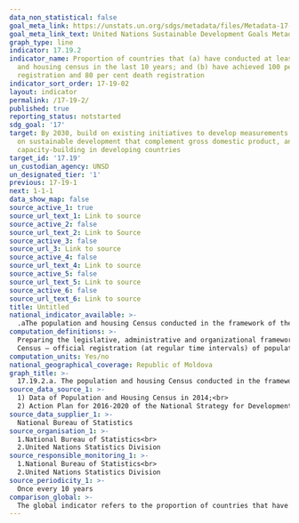 ```yaml
---
data_non_statistical: false
goal_meta_link: https://unstats.un.org/sdgs/metadata/files/Metadata-17-19-02a.pdf
goal_meta_link_text: United Nations Sustainable Development Goals Metadata (pdf 468kB)
graph_type: line
indicator: 17.19.2
indicator_name: Proportion of countries that (a) have conducted at least one population
  and housing census in the last 10 years; and (b) have achieved 100 per cent birth
  registration and 80 per cent death registration
indicator_sort_order: 17-19-02
layout: indicator
permalink: /17-19-2/
published: true
reporting_status: notstarted
sdg_goal: '17'
target: By 2030, build on existing initiatives to develop measurements of progress
  on sustainable development that complement gross domestic product, and support statistical
  capacity-building in developing countries
target_id: '17.19'
un_custodian_agency: UNSD
un_designated_tier: '1'
previous: 17-19-1
next: 1-1-1
data_show_map: false
source_active_1: true
source_url_text_1: Link to source
source_active_2: false
source_url_text_2: Link to Source
source_active_3: false
source_url_3: Link to source
source_active_4: false
source_url_text_4: Link to source
source_active_5: false
source_url_text_5: Link to source
source_active_6: false
source_url_text_6: Link to source
title: Untitled
national_indicator_available: >-
  .aThe population and housing Census conducted in the framework of the 2020 and 2030 round
computation_definitions: >-
  Preparing the legislative, administrative and organizational framework in the perspective of organizing the future of population and housing census in the Republic of Moldova for rounds 2020 and 2030.<br> 
  Census – official registration (at regular time intervals) of population and housing at the national and regional level, and the level of each locality in the country, together with a selected number of demographic and social characteristics of population and living conditions (Law No. 90/2012 on Population and Housing Census in the Republic of Moldova in 2014)
computation_units: Yes/no
national_geographical_coverage: Republic of Moldova
graph_title: >-
  17.19.2.a. The population and housing Census conducted in the framework of the 2020 and 2030 round 
source_data_source_1: >-
  1) Data of Population and Housing Census in 2014;<br> 
  2) Action Plan for 2016-2020 of the National Strategy for Development of the National Statistical System (action 2.4., sub action 2.4.2.)
source_data_supplier_1: >-
  National Bureau of Statistics
source_organisation_1: >-
  1.National Bureau of Statistics<br> 
  2.United Nations Statistics Division
source_responsible_monitoring_1: >-
  1.National Bureau of Statistics<br> 
  2.United Nations Statistics Division
source_periodicity_1: >-
  Once every 10 years
comparison_global: >-
  The global indicator refers to the proportion of countries that have conducted at least once per 10 years of a population and housing census. The national indicator represents a part of the global indicator.
---
```


